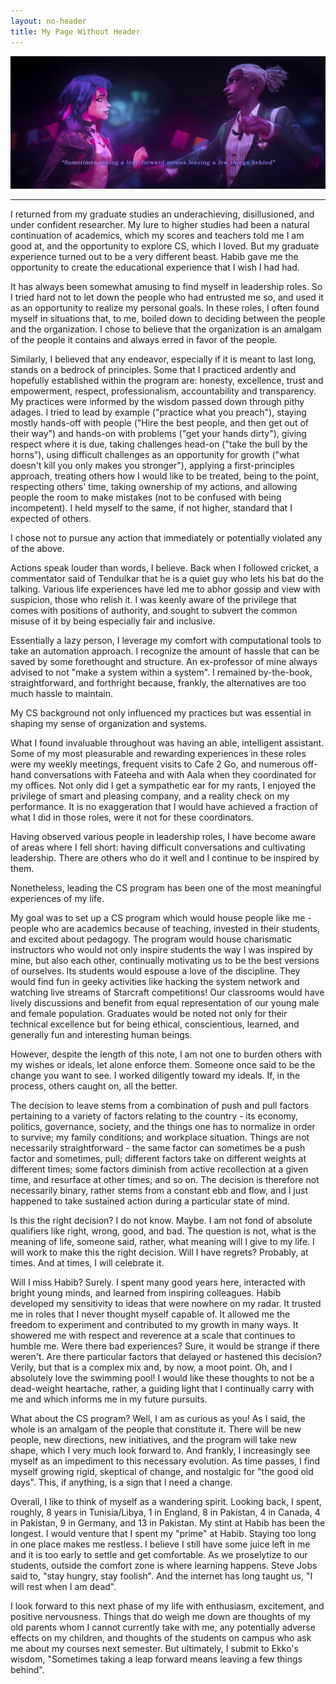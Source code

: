 ```yaml
---
layout: no-header
title: My Page Without Header
---
```

[![A scene from Ekko and Jinx's dance from Arcane Season 2](/assets/images/leap.jpg)](https://www.reddit.com/r/arcane/comments/1hcbji2/i_made_that_by_myself_from_two_frames_of_ekko/)

--------------------------------------------------
 
I returned from my graduate studies an underachieving, disillusioned, and under confident researcher. My lure to higher studies had been a natural continuation of academics, which my scores and teachers told me I am good at, and the opportunity to explore CS, which I loved. But my graduate experience turned out to be a very different beast. Habib gave me the opportunity to create the educational experience that I wish I had had.

It has always been somewhat amusing to find myself in leadership roles. So I tried hard not to let down the people who had entrusted me so, and used it as an opportunity to realize my personal goals. In these roles, I often found myself in situations that, to me, boiled down to deciding between the people and the organization. I chose to believe that the organization is an amalgam of the people it contains and always erred in favor of the people.

Similarly, I believed that any endeavor, especially if it is meant to last long, stands on a bedrock of principles. Some that I practiced ardently and hopefully established within the program are: honesty, excellence, trust and empowerment, respect, professionalism, accountability and transparency. My practices were informed by the wisdom passed down through pithy adages. I tried to lead by example ("practice what you preach"), staying mostly hands-off with people ("Hire the best people, and then get out of their way") and hands-on with problems ("get your hands dirty"), giving respect where it is due, taking challenges head-on ("take the bull by the horns"), using difficult challenges as an opportunity for growth ("what doesn't kill you only makes you stronger"), applying a first-principles approach, treating others how I would like to be treated, being to the point, respecting others' time, taking ownership of my actions, and allowing people the room to make mistakes (not to be confused with being incompetent). I held myself to the same, if not higher, standard that I expected of others.

I chose not to pursue any action that immediately or potentially violated any of the above.

Actions speak louder than words, I believe. Back when I followed cricket, a commentator said of Tendulkar that he is a quiet guy who lets his bat do the talking. Various life experiences have led me to abhor gossip and view with suspicion, those who relish it. I was keenly aware of the privilege that comes with positions of authority, and sought to subvert the common misuse of it by being especially fair and inclusive. 

Essentially a lazy person, I leverage my comfort with computational tools to take an automation approach. I recognize the amount of hassle that can be saved by some forethought and structure. An ex-professor of mine always advised to not "make a system within a system". I remained by-the-book, straightforward, and forthright because, frankly, the alternatives are too much hassle to maintain.

My CS background not only influenced my practices but was essential in shaping my sense of organization and systems.

What I found invaluable throughout was having an able, intelligent assistant. Some of my most pleasurable and rewarding experiences in these roles were my weekly meetings, frequent visits to Cafe 2 Go, and numerous off-hand conversations with Fateeha and with Aala when they coordinated for my offices. Not only did I get a sympathetic ear for my rants, I enjoyed the privilege of smart and pleasing company, and a reality check on my performance. It is no exaggeration that I would have achieved a fraction of what I did in those roles, were it not for these coordinators.

Having observed various people in leadership roles, I have become aware of areas where I fell short: having difficult conversations and cultivating leadership. There are others who do it well and I continue to be inspired by them.

Nonetheless, leading the CS program has been one of the most meaningful experiences of my life.

My goal was to set up a CS program which would house people like me - people who are academics because of teaching, invested in their students, and excited about pedagogy. The program would house charismatic instructors who would not only inspire students the way I was inspired by mine, but also each other, continually motivating us to be the best versions of ourselves. Its students would espouse a love of the discipline. They would find fun in geeky activities like hacking the system network and watching live streams of Starcraft competitions! Our classrooms would have lively discussions and benefit from equal representation of our young male and female population. Graduates would be noted not only for their technical excellence but for being ethical, conscientious, learned, and generally fun and interesting human beings.

However, despite the length of this note, I am not one to burden others with my wishes or ideals, let alone enforce them. Someone once said to be the change you want to see. I worked diligently toward my ideals. If, in the process, others caught on, all the better.

The decision to leave stems from a combination of push and pull factors pertaining to a variety of factors relating to the country - its economy, politics, governance, society, and the things one has to normalize in order to survive; my family conditions; and workplace situation. Things are not necessarily straightforward - the same factor can sometimes be a push factor and sometimes, pull; different factors take on different weights at different times; some factors diminish from active recollection at a given time, and resurface at other times; and so on. The decision is therefore not necessarily binary, rather stems from a constant ebb and flow, and I just happened to take sustained action during a particular state of mind.

Is this the right decision? I do not know. Maybe. I am not fond of absolute qualifiers like right, wrong, good, and bad. The question is not, what is the meaning of life, someone said, rather, what meaning will I give to my life. I will work to make this the right decision. Will I have regrets? Probably, at times. And at times, I will celebrate it.

Will I miss Habib? Surely. I spent many good years here, interacted with bright young minds, and learned from inspiring colleagues. Habib developed my sensitivity to ideas that were nowhere on my radar. It trusted me in roles that I never thought myself capable of. It allowed me the freedom to experiment and contributed to my growth in many ways. It showered me with respect and reverence at a scale that continues to humble me. Were there bad experiences? Sure, it would be strange if there weren't. Are there particular factors that delayed or hastened this decision? Verily, but that is a complex mix and, by now, a moot point. Oh, and I absolutely love the swimming pool! I would like these thoughts to not be a dead-weight heartache, rather, a guiding light that I continually carry with me and which informs me in my future pursuits.

What about the CS program? Well, I am as curious as you! As I said, the whole is an amalgam of the people that constitute it. There will be new people, new directions, new initiatives, and the program will take new shape, which I very much look forward to. And frankly, I increasingly see myself as an impediment to this necessary evolution. As time passes, I find myself growing rigid, skeptical of change, and nostalgic for "the good old days". This, if anything, is a sign that I need a change.

Overall, I like to think of myself as a wandering spirit. Looking back, I spent, roughly, 8 years in Tunisia/Libya, 1 in England, 8 in Pakistan, 4 in Canada, 4 in Pakistan, 9 in Germany, and 13 in Pakistan. My stint at Habib has been the longest. I would venture that I spent my "prime" at Habib. Staying too long in one place makes me restless. I believe I still have some juice left in me and it is too early to settle and get comfortable. As we proselytize to our students, outside the comfort zone is where learning happens. Steve Jobs said to, "stay hungry, stay foolish". And the internet has long taught us, "I will rest when I am dead".

I look forward to this next phase of my life with enthusiasm, excitement, and positive nervousness. Things that do weigh me down are thoughts of my old parents whom I cannot currently take with me, any potentially adverse effects on my children, and thoughts of the students on campus who ask me about my courses next semester. But ultimately, I submit to Ekko's wisdom, "Sometimes taking a leap forward means leaving a few things behind".
